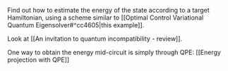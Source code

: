 Find out how to estimate the energy of the state according to a target Hamiltonian, using a scheme similar to [[Optimal Control Variational Quantum Eigensolver#^cc4605|this example]].  

Look at [[An invitation to quantum incompatibility - review]].

One way to obtain the energy mid-circuit is simply through QPE: [[Energy projection with QPE]]

